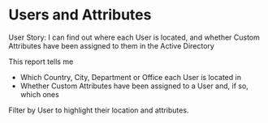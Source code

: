 # Users and Attributes

User Story: I can find out where each User is located, and whether Custom Attributes have been assigned to them in the Active Directory

This report tells me 

- Which Country, City, Department or Office each User is located in
- Whether Custom Attributes have been assigned to a User and, if so, which ones

Filter by User to highlight their location and attributes.
